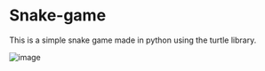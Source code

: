 # Snake-game
This is a simple snake game made in python using the turtle library.


![image](https://github.com/UnnatMalik/Snake-game/assets/160745526/b5903998-6afc-4aa5-9124-d63f75bb2c70)
